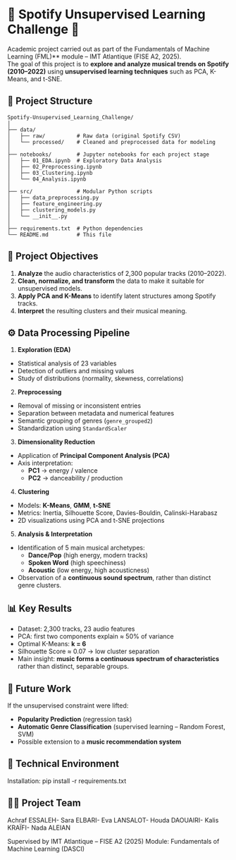 # 🎵 Spotify Unsupervised Learning Challenge 🎵

Academic project carried out as part of the Fundamentals of Machine Learning (FML)** module – IMT Atlantique (FISE A2, 2025).  
The goal of this project is to **explore and analyze musical trends on Spotify (2010–2022)** using **unsupervised learning techniques** such as PCA, K-Means, and t-SNE.

## 📁 Project Structure

```text
Spotify-Unsupervised_Learning_Challenge/
│
├── data/
│   ├── raw/          # Raw data (original Spotify CSV)
│   └── processed/    # Cleaned and preprocessed data for modeling
│
├── notebooks/        # Jupyter notebooks for each project stage
│   ├── 01_EDA.ipynb  # Exploratory Data Analysis
│   ├── 02_Preprocessing.ipynb
│   ├── 03_Clustering.ipynb
│   └── 04_Analysis.ipynb
│
├── src/              # Modular Python scripts
│   ├── data_preprocessing.py
│   ├── feature_engineering.py
│   ├── clustering_models.py
│   └── __init__.py
│
├── requirements.txt  # Python dependencies
└── README.md         # This file
```


## 🧠 Project Objectives

1. **Analyze** the audio characteristics of 2,300 popular tracks (2010–2022).  
2. **Clean, normalize, and transform** the data to make it suitable for unsupervised models.  
3. **Apply PCA and K-Means** to identify latent structures among Spotify tracks.  
4. **Interpret** the resulting clusters and their musical meaning.  


## ⚙️ Data Processing Pipeline

1. **Exploration (EDA)**
- Statistical analysis of 23 variables  
- Detection of outliers and missing values  
- Study of distributions (normality, skewness, correlations)  

2. **Preprocessing**
- Removal of missing or inconsistent entries  
- Separation between metadata and numerical features  
- Semantic grouping of genres (`genre_grouped2`)  
- Standardization using `StandardScaler`  

3. **Dimensionality Reduction**
- Application of **Principal Component Analysis (PCA)**  
- Axis interpretation:  
  - **PC1** → energy / valence  
  - **PC2** → danceability / production  

4. **Clustering**
- Models: **K-Means**, **GMM**, **t-SNE**  
- Metrics: Inertia, Silhouette Score, Davies-Bouldin, Calinski-Harabasz  
- 2D visualizations using PCA and t-SNE projections  

5. **Analysis & Interpretation**
- Identification of 5 main musical archetypes:
  - **Dance/Pop** (high energy, modern tracks)
  - **Spoken Word** (high speechiness)
  - **Acoustic** (low energy, high acousticness)
- Observation of a **continuous sound spectrum**, rather than distinct genre clusters.  


## 📊 Key Results

- Dataset: 2,300 tracks, 23 audio features  
- PCA: first two components explain ≈ 50% of variance  
- Optimal K-Means: **k = 6**  
- Silhouette Score ≈ 0.07 → low cluster separation  
- Main insight: **music forms a continuous spectrum of characteristics** rather than distinct, separable groups.  



## 🚀 Future Work

If the unsupervised constraint were lifted:
- **Popularity Prediction** (regression task)
- **Automatic Genre Classification** (supervised learning – Random Forest, SVM)
- Possible extension to a **music recommendation system**



## 🧰 Technical Environment

Installation: pip install -r requirements.txt


## 👨‍💻 Project Team

Achraf ESSALEH-
Sara ELBARI-
Eva LANSALOT-
Houda DAOUAIRI-
Kalis KRAÏFI-
Nada ALEIAN




Supervised by IMT Atlantique – FISE A2 (2025)
Module: Fundamentals of Machine Learning (DASCI)
